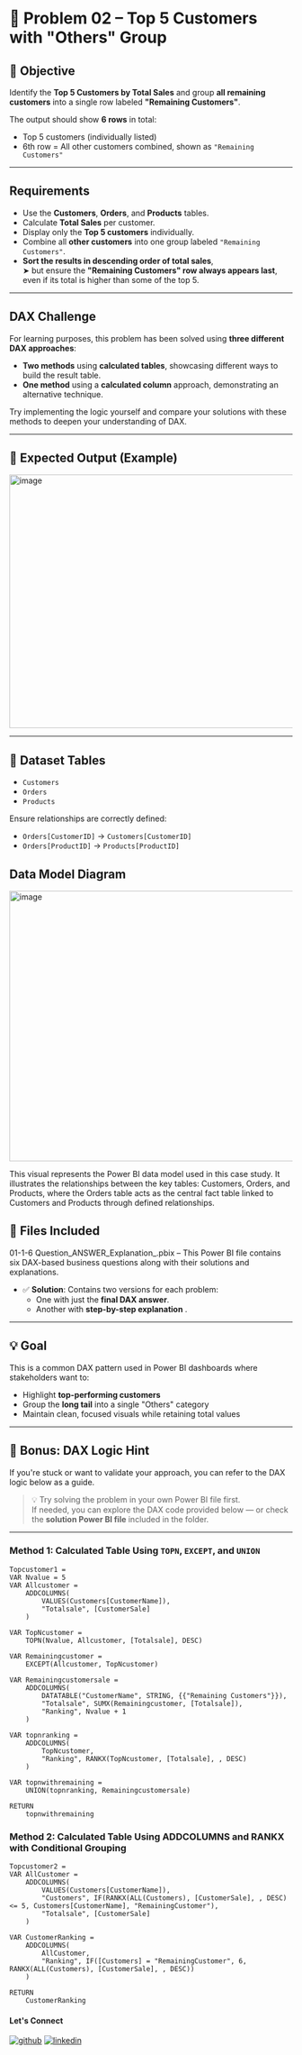 # 🧩 Problem 02 – Top 5 Customers with "Others" Group

## 📝 Objective

Identify the **Top 5 Customers by Total Sales** and group **all remaining customers** into a single row labeled **"Remaining Customers"**.

The output should show **6 rows** in total:

- Top 5 customers (individually listed)
- 6th row = All other customers combined, shown as `"Remaining Customers"`

---

##  Requirements

- Use the **Customers**, **Orders**, and **Products** tables.
- Calculate **Total Sales** per customer.
- Display only the **Top 5 customers** individually.
- Combine all **other customers** into one group labeled `"Remaining Customers"`.
- **Sort the results in descending order of total sales**,  
  ➤ but ensure the **"Remaining Customers" row always appears last**,  
  even if its total is higher than some of the top 5.

---

##  DAX Challenge

For learning purposes, this problem has been solved using **three different DAX approaches**:

- **Two methods** using **calculated tables**, showcasing different ways to build the result table.
- **One method** using a **calculated column** approach, demonstrating an alternative technique.

Try implementing the logic yourself and compare your solutions with these methods to deepen your understanding of DAX.

---

## 🧩 Expected Output (Example)

<img width="800" height="450" alt="image" src="https://github.com/user-attachments/assets/4d412fde-e1c8-4262-bdc1-eaf1ea938037" />

---

## 📁 Dataset Tables

- `Customers`
- `Orders`
- `Products`

Ensure relationships are correctly defined:

- `Orders[CustomerID]` → `Customers[CustomerID]`
- `Orders[ProductID]` → `Products[ProductID]`

##  Data Model Diagram
<img width="512" height="480" alt="image" src="https://github.com/user-attachments/assets/49dd5d2d-a051-435b-b0fc-61d174ca7c89" />

This visual represents the Power BI data model used in this case study. It illustrates the relationships between the key tables: Customers, Orders, and Products, where the Orders table acts as the central fact table linked to Customers and Products through defined relationships.


## 📁 Files Included

01-1-6 Question_ANSWER_Explanation_.pbix – This Power BI file contains six DAX-based business questions along with their solutions and explanations. 

- ✅ **Solution**: Contains two versions for each problem:
  - One with just the **final DAX answer**.
  - Another with **step-by-step explanation** .

---

## 💡 Goal

This is a common DAX pattern used in Power BI dashboards where stakeholders want to:

- Highlight **top-performing customers**
- Group the **long tail** into a single "Others" category
- Maintain clean, focused visuals while retaining total values

---

## 🧩 Bonus: DAX Logic Hint

If you're stuck or want to validate your approach, you can refer to the DAX logic below as a guide.

> 💡 Try solving the problem in your own Power BI file first.  
> If needed, you can explore the DAX code provided below — or check the **solution Power BI file** included in the folder.

---

### Method 1: Calculated Table Using `TOPN`, `EXCEPT`, and `UNION`

```dax
Topcustomer1 = 
VAR Nvalue = 5 
VAR Allcustomer = 
    ADDCOLUMNS(
        VALUES(Customers[CustomerName]),
        "Totalsale", [CustomerSale]
    )

VAR TopNcustomer = 
    TOPN(Nvalue, Allcustomer, [Totalsale], DESC)

VAR Remainingcustomer = 
    EXCEPT(Allcustomer, TopNcustomer)

VAR Remainingcustomersale =
    ADDCOLUMNS(
        DATATABLE("CustomerName", STRING, {{"Remaining Customers"}}),
        "Totalsale", SUMX(Remainingcustomer, [Totalsale]),
        "Ranking", Nvalue + 1
    )

VAR topnranking = 
    ADDCOLUMNS(
        TopNcustomer,
        "Ranking", RANKX(TopNcustomer, [Totalsale], , DESC)
    )

VAR topnwithremaining = 
    UNION(topnranking, Remainingcustomersale)

RETURN
    topnwithremaining
```
### Method 2: Calculated Table Using ADDCOLUMNS and RANKX with Conditional Grouping
```dax
Topcustomer2 = 
VAR AllCustomer =
    ADDCOLUMNS(
        VALUES(Customers[CustomerName]),
        "Customers", IF(RANKX(ALL(Customers), [CustomerSale], , DESC) <= 5, Customers[CustomerName], "RemainingCustomer"),
        "Totalsale", [CustomerSale]
    )

VAR CustomerRanking = 
    ADDCOLUMNS(
        AllCustomer,
        "Ranking", IF([Customers] = "RemainingCustomer", 6, RANKX(ALL(Customers), [CustomerSale], , DESC))
    )

RETURN
    CustomerRanking
```
#### Let's Connect
[![github](https://img.shields.io/badge/github-181717?style=for-the-badge&logo=github&logoColor=white)](https://github.com/ahammedjaleel)
[![linkedin](https://img.shields.io/badge/linkedin-0A66C2?style=for-the-badge&logo=linkedin&logoColor=white)](https://www.linkedin.com/in/ahammed-jaleel-33772b5b/)
